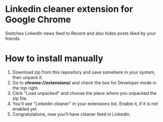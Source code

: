 # Linkedin cleaner extension for Google Chrome
Switches LinkedIn news feed to Recent and also hides posts liked by your friends

# How to install manually
1. Download zip from this repository and save somehere in your system, then unpack it.
2. Go to **chrome://extensions/** and check the box for Developer mode in the top right.
3. Click "Load unpacked" and choose the place where you unpacked the zip file.
4. You'll see "Linkedin cleaner" in your extensions list. Enable it, if it is not enabled yet.
5. Congratulations, now you'll have cleaner feed in Linkedin.
